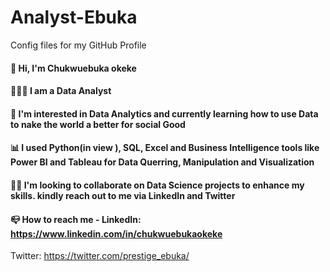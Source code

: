 # Analyst-Ebuka
Config files for my GitHub Profile
 #### 👋 Hi, I'm Chukwuebuka okeke 
 #### 🧑🏽‍💻 I am a Data Analyst 
 #### 👀 I'm interested in Data Analytics and currently learning how to use Data to nake the world a better for social Good
 #### 📊 I used Python(in view ), SQL, Excel and Business Intelligence tools like Power BI and Tableau for Data Querring, Manipulation and Visualization
 #### 👨🏽 I'm looking to collaborate on Data Science projects to enhance my skills. kindly reach out to me via LinkedIn and Twitter
 #### 📪 How to reach me - LinkedIn: https://www.linkedin.com/in/chukwuebukaokeke  
Twitter: https://twitter.com/prestige_ebuka/
